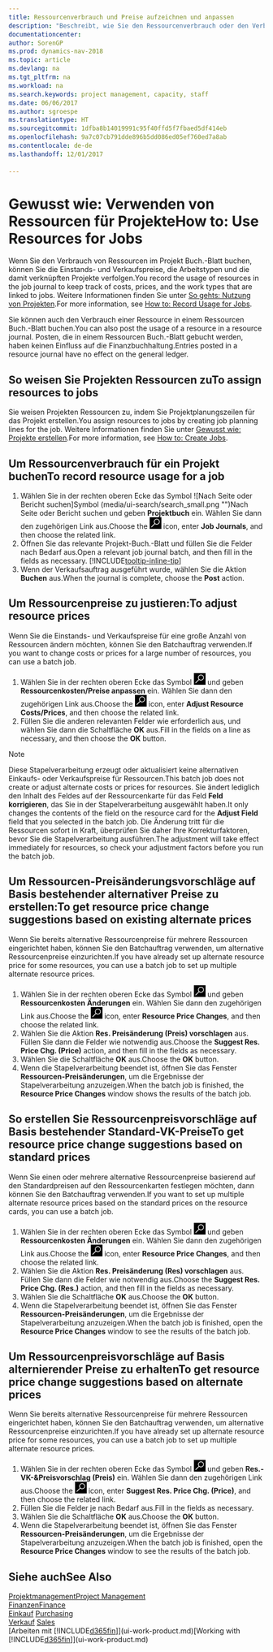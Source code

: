 ```yaml
---
title: Ressourcenverbrauch und Preise aufzeichnen und anpassen
description: "Beschreibt, wie Sie den Ressourcenverbrauch oder den Verbrauch erfassen können, die einem Projekt zugeordnet sind, um Kosten, Preisen und Arbeitstypen zu verwalten."
documentationcenter: 
author: SorenGP
ms.prod: dynamics-nav-2018
ms.topic: article
ms.devlang: na
ms.tgt_pltfrm: na
ms.workload: na
ms.search.keywords: project management, capacity, staff
ms.date: 06/06/2017
ms.author: sgroespe
ms.translationtype: HT
ms.sourcegitcommit: 1dfba8b14019991c95f40ffd5f7fbaed5df414eb
ms.openlocfilehash: 9a7c07cb791dde896b5dd086ed05ef760ed7a8ab
ms.contentlocale: de-de
ms.lasthandoff: 12/01/2017

---
```

# <a name="how-to-use-resources-for-jobs"></a><span data-ttu-id="f02c5-103">Gewusst wie: Verwenden von Ressourcen für Projekte</span><span class="sxs-lookup"><span data-stu-id="f02c5-103">How to: Use Resources for Jobs</span></span>
<span data-ttu-id="f02c5-104">Wenn Sie den Verbrauch von Ressourcen im Projekt Buch.-Blatt buchen, können Sie die Einstands- und Verkaufspreise, die Arbeitstypen und die damit verknüpften Projekte verfolgen.</span><span class="sxs-lookup"><span data-stu-id="f02c5-104">You record the usage of resources in the job journal to keep track of costs, prices, and the work types that are linked to jobs.</span></span> <span data-ttu-id="f02c5-105">Weitere Informationen finden Sie unter [So gehts: Nutzung von Projekten](projects-how-record-job-usage.md).</span><span class="sxs-lookup"><span data-stu-id="f02c5-105">For more information, see [How to: Record Usage for Jobs](projects-how-record-job-usage.md).</span></span>

<span data-ttu-id="f02c5-106">Sie können auch den Verbrauch einer Ressource in einem Ressourcen Buch.-Blatt buchen.</span><span class="sxs-lookup"><span data-stu-id="f02c5-106">You can also post the usage of a resource in a resource journal.</span></span> <span data-ttu-id="f02c5-107">Posten, die in einem Ressourcen Buch.-Blatt gebucht werden, haben keinen Einfluss auf die Finanzbuchhaltung.</span><span class="sxs-lookup"><span data-stu-id="f02c5-107">Entries posted in a resource journal have no effect on the general ledger.</span></span>

## <a name="to-assign-resources-to-jobs"></a><span data-ttu-id="f02c5-108">So weisen Sie Projekten Ressourcen zu</span><span class="sxs-lookup"><span data-stu-id="f02c5-108">To assign resources to jobs</span></span>
<span data-ttu-id="f02c5-109">Sie weisen Projekten Ressourcen zu, indem Sie Projektplanungszeilen für das Projekt erstellen.</span><span class="sxs-lookup"><span data-stu-id="f02c5-109">You assign resources to jobs by creating job planning lines for the job.</span></span> <span data-ttu-id="f02c5-110">Weitere Informationen finden Sie unter [Gewusst wie: Projekte erstellen](projects-how-create-jobs.md).</span><span class="sxs-lookup"><span data-stu-id="f02c5-110">For more information, see [How to: Create Jobs](projects-how-create-jobs.md).</span></span>

## <a name="to-record-resource-usage-for-a-job"></a><span data-ttu-id="f02c5-111">Um Ressourcenverbrauch für ein Projekt buchen</span><span class="sxs-lookup"><span data-stu-id="f02c5-111">To record resource usage for a job</span></span>
1. <span data-ttu-id="f02c5-112">Wählen Sie in der rechten oberen Ecke das Symbol ![Nach Seite oder Bericht suchen]Symbol (media/ui-search/search_small.png "")Nach Seite oder Bericht suchen und geben **Projektbuch** ein. Wählen Sie dann den zugehörigen Link aus.</span><span class="sxs-lookup"><span data-stu-id="f02c5-112">Choose the ![Search for Page or Report](media/ui-search/search_small.png "Search for Page or Report icon") icon, enter **Job Journals**, and then choose the related link.</span></span>
2. <span data-ttu-id="f02c5-113">Öffnen Sie das relevante Projekt-Buch.-Blatt und füllen Sie die Felder nach Bedarf aus.</span><span class="sxs-lookup"><span data-stu-id="f02c5-113">Open a relevant job journal batch, and then fill in the fields as necessary.</span></span> [!INCLUDE[tooltip-inline-tip](includes/tooltip-inline-tip_md.md)]
3. <span data-ttu-id="f02c5-114">Wenn der Verkaufsauftrag ausgeführt wurde, wählen Sie die Aktion **Buchen** aus.</span><span class="sxs-lookup"><span data-stu-id="f02c5-114">When the journal is complete, choose the **Post** action.</span></span>

## <a name="to-adjust-resource-prices"></a><span data-ttu-id="f02c5-115">Um Ressourcenpreise zu justieren:</span><span class="sxs-lookup"><span data-stu-id="f02c5-115">To adjust resource prices</span></span>
<span data-ttu-id="f02c5-116">Wenn Sie die Einstands- und Verkaufspreise für eine große Anzahl von Ressourcen ändern möchten, können Sie den Batchauftrag verwenden.</span><span class="sxs-lookup"><span data-stu-id="f02c5-116">If you want to change costs or prices for a large number of resources, you can use a batch job.</span></span>  

1. <span data-ttu-id="f02c5-117">Wählen Sie in der rechten oberen Ecke das Symbol ![Nach Seite oder Bericht suchen](media/ui-search/search_small.png "Nach Seite oder Bericht suchen") und geben **Ressourcenkosten/Preise anpassen** ein. Wählen Sie dann den zugehörigen Link aus.</span><span class="sxs-lookup"><span data-stu-id="f02c5-117">Choose the ![Search for Page or Report](media/ui-search/search_small.png "Search for Page or Report icon") icon, enter **Adjust Resource Costs/Prices**, and then choose the related link.</span></span>
2. <span data-ttu-id="f02c5-118">Füllen Sie die anderen relevanten Felder wie erforderlich aus, und wählen Sie dann die Schaltfläche **OK** aus.</span><span class="sxs-lookup"><span data-stu-id="f02c5-118">Fill in the fields on a line as necessary, and then choose the **OK** button.</span></span>

> [!NOTE]  
>   <span data-ttu-id="f02c5-119">Diese Stapelverarbeitung erzeugt oder aktualisiert keine alternativen Einkaufs- oder Verkaufspreise für Ressourcen.</span><span class="sxs-lookup"><span data-stu-id="f02c5-119">This batch job does not create or adjust alternate costs or prices for resources.</span></span> <span data-ttu-id="f02c5-120">Sie ändert lediglich den Inhalt des Feldes auf der Ressourcenkarte für das Feld **Feld korrigieren**, das Sie in der Stapelverarbeitung ausgewählt haben.</span><span class="sxs-lookup"><span data-stu-id="f02c5-120">It only changes the contents of the field on the resource card for the **Adjust Field** field that you selected in the batch job.</span></span> <span data-ttu-id="f02c5-121">Die Änderung tritt für die Ressourcen sofort in Kraft, überprüfen Sie daher Ihre Korrekturfaktoren, bevor Sie die Stapelverarbeitung ausführen.</span><span class="sxs-lookup"><span data-stu-id="f02c5-121">The adjustment will take effect immediately for resources, so check your adjustment factors before you run the batch job.</span></span>

## <a name="to-get-resource-price-change-suggestions-based-on-existing-alternate-prices"></a><span data-ttu-id="f02c5-122">Um Ressourcen-Preisänderungsvorschläge auf Basis bestehender alternativer Preise zu erstellen:</span><span class="sxs-lookup"><span data-stu-id="f02c5-122">To get resource price change suggestions based on existing alternate prices</span></span>
<span data-ttu-id="f02c5-123">Wenn Sie bereits alternative Ressourcenpreise für mehrere Ressourcen eingerichtet haben, können Sie den Batchauftrag verwenden, um alternative Ressourcenpreise einzurichten.</span><span class="sxs-lookup"><span data-stu-id="f02c5-123">If you have already set up alternate resource price for some resources, you can use a batch job to set up multiple alternate resource prices.</span></span>

1. <span data-ttu-id="f02c5-124">Wählen Sie in der rechten oberen Ecke das Symbol ![Nach Seite oder Bericht suchen](media/ui-search/search_small.png "Nach Seite oder Bericht suchen") und geben **Ressourcenkosten Änderungen** ein. Wählen Sie dann den zugehörigen Link aus.</span><span class="sxs-lookup"><span data-stu-id="f02c5-124">Choose the ![Search for Page or Report](media/ui-search/search_small.png "Search for Page or Report icon") icon, enter **Resource Price Changes**, and then choose the related link.</span></span>
2. <span data-ttu-id="f02c5-125">Wählen Sie die Aktion **Res. Preisänderung (Preis) vorschlagen** aus. Füllen Sie dann die Felder wie notwendig aus.</span><span class="sxs-lookup"><span data-stu-id="f02c5-125">Choose the **Suggest Res. Price Chg. (Price)** action, and then fill in the fields as necessary.</span></span>
3. <span data-ttu-id="f02c5-126">Wählen Sie die Schaltfläche **OK** aus.</span><span class="sxs-lookup"><span data-stu-id="f02c5-126">Choose the **OK** button.</span></span>  
4. <span data-ttu-id="f02c5-127">Wenn die Stapelverarbeitung beendet ist, öffnen Sie das Fenster **Ressourcen-Preisänderungen**, um die Ergebnisse der Stapelverarbeitung anzuzeigen.</span><span class="sxs-lookup"><span data-stu-id="f02c5-127">When the batch job is finished, the **Resource Price Changes** window shows the results of the batch job.</span></span>

## <a name="to-get-resource-price-change-suggestions-based-on-standard-prices"></a><span data-ttu-id="f02c5-128">So erstellen Sie Ressourcenpreisvorschläge auf Basis bestehender Standard-VK-Preise</span><span class="sxs-lookup"><span data-stu-id="f02c5-128">To get resource price change suggestions based on standard prices</span></span>
<span data-ttu-id="f02c5-129">Wenn Sie einen oder mehrere alternative Ressourcenpreise basierend auf den Standardpreisen auf den Ressourcenkarten festlegen möchten, dann können Sie den Batchauftrag verwenden.</span><span class="sxs-lookup"><span data-stu-id="f02c5-129">If you want to set up multiple alternate resource prices based on the standard prices on the resource cards, you can use a batch job.</span></span>  

1. <span data-ttu-id="f02c5-130">Wählen Sie in der rechten oberen Ecke das Symbol ![Nach Seite oder Bericht suchen](media/ui-search/search_small.png "Nach Seite oder Bericht suchen") und geben **Ressourcenkosten Änderungen** ein. Wählen Sie dann den zugehörigen Link aus.</span><span class="sxs-lookup"><span data-stu-id="f02c5-130">Choose the ![Search for Page or Report](media/ui-search/search_small.png "Search for Page or Report icon") icon, enter **Resource Price Changes**, and then choose the related link.</span></span>
2. <span data-ttu-id="f02c5-131">Wählen Sie die Aktion **Res. Preisänderung (Res) vorschlagen** aus. Füllen Sie dann die Felder wie notwendig aus.</span><span class="sxs-lookup"><span data-stu-id="f02c5-131">Choose the **Suggest Res. Price Chg. (Res.)** action, and then fill in the fields as necessary.</span></span>  
3. <span data-ttu-id="f02c5-132">Wählen Sie die Schaltfläche **OK** aus.</span><span class="sxs-lookup"><span data-stu-id="f02c5-132">Choose the **OK** button.</span></span>  
4. <span data-ttu-id="f02c5-133">Wenn die Stapelverarbeitung beendet ist, öffnen Sie das Fenster **Ressourcen-Preisänderungen**, um die Ergebnisse der Stapelverarbeitung anzuzeigen.</span><span class="sxs-lookup"><span data-stu-id="f02c5-133">When the batch job is finished, open the **Resource Price Changes** window to see the results of the batch job.</span></span>

## <a name="to-get-resource-price-change-suggestions-based-on-alternate-prices"></a><span data-ttu-id="f02c5-134">Um Ressourcenpreisvorschläge auf Basis alternierender Preise zu erhalten</span><span class="sxs-lookup"><span data-stu-id="f02c5-134">To get resource price change suggestions based on alternate prices</span></span>
<span data-ttu-id="f02c5-135">Wenn Sie bereits alternative Ressourcenpreise für mehrere Ressourcen eingerichtet haben, können Sie den Batchauftrag verwenden, um alternative Ressourcenpreise einzurichten.</span><span class="sxs-lookup"><span data-stu-id="f02c5-135">If you have already set up alternate resource price for some resources, you can use a batch job to set up multiple alternate resource prices.</span></span>

1. <span data-ttu-id="f02c5-136">Wählen Sie in der rechten oberen Ecke das Symbol ![Nach Seite oder Bericht suchen](media/ui-search/search_small.png "Nach Seite oder Bericht suchen") und geben **Res.-VK-&Preisvorschlag (Preis)** ein. Wählen Sie dann den zugehörigen Link aus.</span><span class="sxs-lookup"><span data-stu-id="f02c5-136">Choose the ![Search for Page or Report](media/ui-search/search_small.png "Search for Page or Report icon") icon, enter **Suggest Res. Price Chg. (Price)**, and then choose the related link.</span></span>  
2. <span data-ttu-id="f02c5-137">Füllen Sie die Felder je nach Bedarf aus.</span><span class="sxs-lookup"><span data-stu-id="f02c5-137">Fill in the fields as necessary.</span></span>
3. <span data-ttu-id="f02c5-138">Wählen Sie die Schaltfläche **OK** aus.</span><span class="sxs-lookup"><span data-stu-id="f02c5-138">Choose the **OK** button.</span></span>  
4. <span data-ttu-id="f02c5-139">Wenn die Stapelverarbeitung beendet ist, öffnen Sie das Fenster **Ressourcen-Preisänderungen**, um die Ergebnisse der Stapelverarbeitung anzuzeigen.</span><span class="sxs-lookup"><span data-stu-id="f02c5-139">When the batch job is finished, open the **Resource Price Changes** window to see the results of the batch job.</span></span>

## <a name="see-also"></a><span data-ttu-id="f02c5-140">Siehe auch</span><span class="sxs-lookup"><span data-stu-id="f02c5-140">See Also</span></span>
[<span data-ttu-id="f02c5-141">Projektmanagement</span><span class="sxs-lookup"><span data-stu-id="f02c5-141">Project Management</span></span>](projects-manage-projects.md)  
[<span data-ttu-id="f02c5-142">Finanzen</span><span class="sxs-lookup"><span data-stu-id="f02c5-142">Finance</span></span>](finance.md)  
<span data-ttu-id="f02c5-143">[Einkauf](purchasing-manage-purchasing.md)       </span><span class="sxs-lookup"><span data-stu-id="f02c5-143">[Purchasing](purchasing-manage-purchasing.md)       </span></span>  
<span data-ttu-id="f02c5-144">[Verkauf](sales-manage-sales.md)   </span><span class="sxs-lookup"><span data-stu-id="f02c5-144">[Sales](sales-manage-sales.md)   </span></span>  
<span data-ttu-id="f02c5-145">[Arbeiten mit [!INCLUDE[d365fin](includes/d365fin_md.md)]](ui-work-product.md)</span><span class="sxs-lookup"><span data-stu-id="f02c5-145">[Working with [!INCLUDE[d365fin](includes/d365fin_md.md)]](ui-work-product.md)</span></span>  

